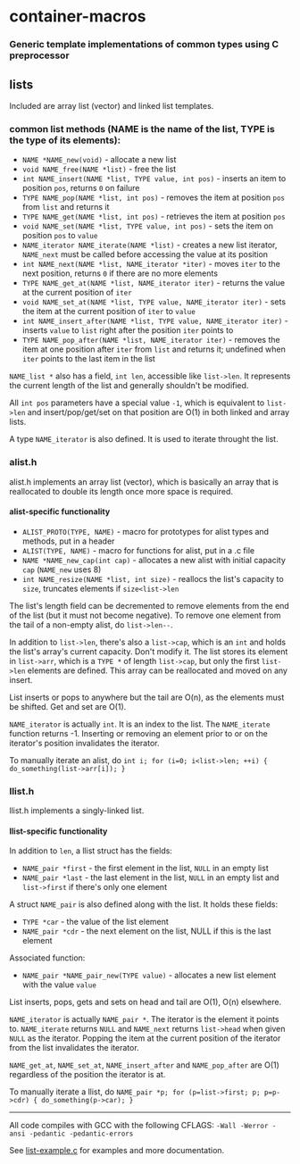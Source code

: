 # container-macros
### Generic template implementations of common types using C preprocessor

## lists
Included are array list (vector) and linked list templates.

### common list methods (NAME is the name of the list, TYPE is the type of its elements):
- `NAME *NAME_new(void)` - allocate a new list
- `void NAME_free(NAME *list)` - free the list
- `int NAME_insert(NAME *list, TYPE value, int pos)` - inserts an item to position `pos`, returns `0` on failure
- `TYPE NAME_pop(NAME *list, int pos)` - removes the item at position `pos` from `list` and returns it
- `TYPE NAME_get(NAME *list, int pos)` - retrieves the item at position `pos`
- `void NAME_set(NAME *list, TYPE value, int pos)` - sets the item on position `pos` to `value`
- `NAME_iterator NAME_iterate(NAME *list)` - creates a new list iterator, `NAME_next` must be called before accessing the value at its position
- `int NAME_next(NAME *list, NAME_iterator *iter)` - moves `iter` to the next position, returns `0` if there are no more elements
- `TYPE NAME_get_at(NAME *list, NAME_iterator iter)` - returns the value at the current position of `iter`
- `void NAME_set_at(NAME *list, TYPE value, NAME_iterator iter)` - sets the item at the current position of `iter` to `value`
- `int NAME_insert_after(NAME *list, TYPE value, NAME_iterator iter)` - inserts `value` to `list` right after the position `iter` points to
- `TYPE NAME_pop_after(NAME *list, NAME_iterator iter)` - removes the item at one position after `iter` from `list` and returns it; undefined when `iter` points to the last item in the list

`NAME_list *` also has a field, `int len`, accessible like `list->len`. It represents the current length of the list and generally shouldn't be modified.

All `int pos` parameters have a special value `-1`, which is equivalent to `list->len` and insert/pop/get/set on that position are O(1) in both linked and array lists.

A type `NAME_iterator` is also defined. It is used to iterate throught the list.

### alist.h
alist.h implements an array list (vector), which is basically an array that is reallocated to double its length once more space is required.

#### alist-specific functionality
- `ALIST_PROTO(TYPE, NAME)` - macro for prototypes for alist types and methods, put in a header
- `ALIST(TYPE, NAME)` - macro for functions for alist, put in a .c file
- `NAME *NAME_new_cap(int cap)` - allocates a new alist with initial capacity `cap` (`NAME_new` uses 8)
- `int NAME_resize(NAME *list, int size)` - reallocs the list's capacity to `size`, truncates elements if `size<list->len`

The list's length field can be decremented to remove elements from the end of the list (but it must not become negative). To remove one element from the tail of a non-empty alist, do `list->len--`.

In addition to `list->len`, there's also a `list->cap`, which is an `int` and holds the list's array's current capacity. Don't modify it.
The list stores its element in `list->arr`, which is a `TYPE *` of length `list->cap`, but only the first `list->len` elements are defined. This array can be reallocated and moved on any insert.

List inserts or pops to anywhere but the tail are O(n), as the elements must be shifted. Get and set are O(1).

`NAME_iterator` is actually `int`. It is an index to the list. The `NAME_iterate` function returns -1. Inserting or removing an element prior to or on the iterator's position invalidates the iterator.

To manually iterate an alist, do `int i; for (i=0; i<list->len; ++i) { do_something(list->arr[i]); }`

### llist.h
llist.h implements a singly-linked list.
#### llist-specific functionality
In addition to `len`, a llist struct has the fields:
- `NAME_pair *first` - the first element in the list, `NULL` in an empty list
- `NAME_pair *last` - the last element in the list, `NULL` in an empty list and `list->first` if there's only one element

A struct `NAME_pair` is also defined along with the list. It holds these fields:
- `TYPE *car` - the value of the list element
- `NAME_pair *cdr` - the next element on the list, NULL if this is the last element

Associated function:
- `NAME_pair *NAME_pair_new(TYPE value)` - allocates a new list element with the value `value`

List inserts, pops, gets and sets on head and tail are O(1), O(n) elsewhere.

`NAME_iterator` is actually `NAME_pair *`. The iterator is the element it points to. `NAME_iterate` returns `NULL` and `NAME_next` returns `list->head` when given `NULL` as the iterator. Popping the item at the current position of the iterator from the list invalidates the iterator.

`NAME_get_at`, `NAME_set_at`, `NAME_insert_after` and `NAME_pop_after` are O(1) regardless of the position the iterator is at.

To manually iterate a llist, do `NAME_pair *p; for (p=list->first; p; p=p->cdr) { do_something(p->car); }`

---

All code compiles with GCC with the following CFLAGS: `-Wall -Werror -ansi -pedantic -pedantic-errors`

See [list-example.c](list-example.c) for examples and more documentation.
